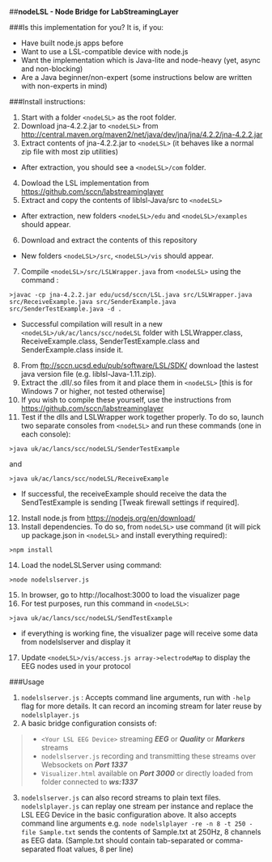 ##**nodeLSL - Node Bridge for LabStreamingLayer**

###Is this implementation for you? 
It is, if you:

- Have built node.js apps before
- Want to use a LSL-compatible device with node.js
- Want the implementation which is Java-lite and node-heavy (yet, async and non-blocking)
- Are a Java beginner/non-expert (some instructions below are written with non-experts in mind)

###Install instructions: 
 1. Start with a folder ```<nodeLSL>``` as the root folder.
 2. Download jna-4.2.2.jar to ```<nodeLSL>``` from http://central.maven.org/maven2/net/java/dev/jna/jna/4.2.2/jna-4.2.2.jar
 3. Extract contents of jna-4.2.2.jar to ```<nodeLSL>``` (it behaves like a normal zip file with most zip utilities) 
  - After extraction, you should see a ```<nodeLSL>/com``` folder.
 4. Dowload the LSL implementation from https://github.com/sccn/labstreaminglayer
 5. Extract and copy the contents of liblsl-Java/src to ```<nodeLSL>``` 
  - After extraction, new folders ```<nodeLSL>/edu``` and ```<nodeLSL>/examples``` should appear.
 6. Download and extract the contents of this repository 
  - New folders ```<nodeLSL>/src```, ```<nodeLSL>/vis``` should appear.
 7. Compile ```<nodeLSL>/src/LSLWrapper.java``` from ```<nodeLSL>``` using the command : 
```
>javac -cp jna-4.2.2.jar edu/ucsd/sccn/LSL.java src/LSLWrapper.java src/ReceiveExample.java src/SenderExample.java src/SenderTestExample.java -d . 
```
 - Successful compilation will result in a new ```<nodeLSL>/uk/ac/lancs/scc/nodeLSL``` folder with LSLWrapper.class, ReceiveExample.class, SenderTestExample.class and SenderExample.class inside it.
8. From ftp://sccn.ucsd.edu/pub/software/LSL/SDK/ download the lastest java version file (e.g. liblsl-Java-1.11.zip).
9. Extract the .dll/.so files from it and place them in ```<nodeLSL>``` [this is for Windows 7 or higher, not tested otherwise]
10. If you wish to compile these yourself, use the instructions from https://github.com/sccn/labstreaminglayer 
11. Test if the dlls and LSLWrapper work together properly. To do so, launch two separate consoles from ```<nodeLSL>``` and run these commands (one in each console):
```
>java uk/ac/lancs/scc/nodeLSL/SenderTestExample
```
and
```
>java uk/ac/lancs/scc/nodeLSL/ReceiveExample
```
 - If successful, the receiveExample should receive the data the SendTestExample is sending [Tweak firewall settings if required].

12. Install node.js from https://nodejs.org/en/download/
13. Install dependencies. To do so, from ```nodeLSL>``` use command (it will pick up package.json in ```<nodeLSL>``` and install everything required): 
```
>npm install
```
14. Load the nodeLSLServer using command: 
```
>node nodelslserver.js
```
15. In browser, go to http://localhost:3000 to load the visualizer page
16. For test purposes, run this command in ```<nodeLSL>```: 
```
>java uk/ac/lancs/scc/nodeLSL/SendTestExample 
```
- if everything is working fine, the visualizer page will receive some data from nodelslserver and display it
17. Update ```<nodeLSL>/vis/access.js array->electrodeMap``` to display the EEG nodes used in your protocol 

###Usage
1.  ```nodelslserver.js``` : Accepts command line arguments, run with ```-help``` flag for more details. It can record an incoming stream for later reuse by ```nodelslplayer.js``` 
2. A basic bridge configuration consists of:
> - ```<Your LSL EEG Device>``` streaming ***EEG*** or ***Quality*** or ***Markers*** streams 
> - ```nodelslserver.js``` recording and transmitting these streams over Websockets on ***Port 1337*** 
> - ```Visualizer.html```  available on ***Port 3000*** or directly loaded from folder connected to ***ws:1337***

3. ```nodelslserver.js``` can also record streams to plain text files. ```nodelslplayer.js``` can replay one stream per instance and replace the LSL EEG Device in the basic configuration above. It also accepts command line arguments e.g. ```node nodelslplayer -re -n 8 -t 250 -file Sample.txt``` sends the contents of Sample.txt at 250Hz, 8 channels as EEG data. (Sample.txt should contain tab-separated or comma-separated float values, 8 per line)
